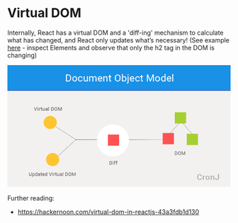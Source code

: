 # Virtual DOM


Internally, React has a virtual DOM and a 'diff-ing' mechanism to calculate what has changed, and React only updates what’s necessary! (See example [here](https://codepen.io/gaearon/pen/zKRGpo?editors=0010) - inspect Elements and observe that only the h2 tag in the DOM is changing)

![virtual dom](../../../images/virtual_dom.png)

Further reading:
- https://hackernoon.com/virtual-dom-in-reactjs-43a3fdb1d130
